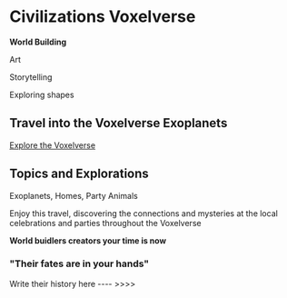 # Civilizations Voxelverse

**World Building**

Art

Storytelling

Exploring shapes


## Travel into the Voxelverse Exoplanets
[Explore the Voxelverse](https://pulsarforge.io/civilizations-voxelverse-nfts)


## Topics and Explorations

Exoplanets, Homes, Party Animals

Enjoy this travel, discovering the connections and mysteries at the local celebrations and parties throughout the Voxelverse


**World buidlers creators your time is now**


### "Their fates are in your hands"

Write their history here ---- >>>>